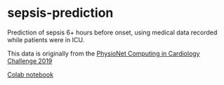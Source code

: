 # sepsis-prediction

Prediction of sepsis 6+ hours before onset, using medical data recorded while patients were in ICU. 

This data is originally from the [PhysioNet Computing in Cardiology Challenge 2019](https://physionet.org/content/challenge-2019/1.0.0/)

[Colab notebook](https://colab.research.google.com/drive/1T0xbiWT_VwJ-8HGqbOYqdTUtSICBZyTF?usp=sharing)
